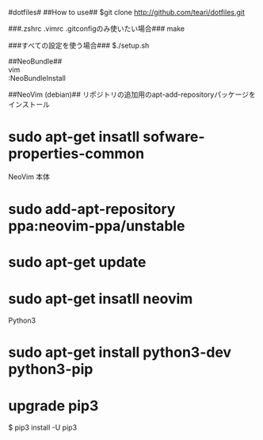 #dotfiles#
##How to use##
$git clone http://github.com/teari/dotfiles.git  

###.zshrc .vimrc .gitconfigのみ使いたい場合###
make  

###すべての設定を使う場合###
$./setup.sh  

##NeoBundle##  
vim  
:NeoBundleInstall  

##NeoVim (debian)##
リポジトリの追加用のapt-add-repositoryパッケージをインストール
# sudo apt-get insatll sofware-properties-common

NeoVim 本体
# sudo add-apt-repository ppa:neovim-ppa/unstable
# sudo apt-get update
# sudo apt-get insatll neovim

Python3
# sudo apt-get install python3-dev python3-pip

# upgrade pip3
$ pip3 install -U pip3
